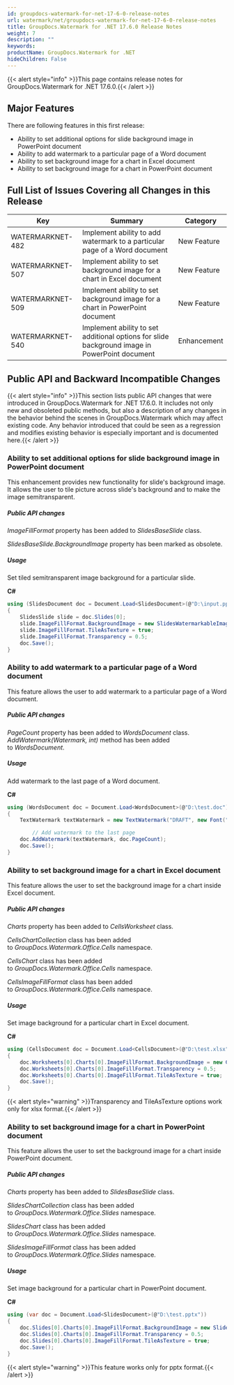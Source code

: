 ```yaml
---
id: groupdocs-watermark-for-net-17-6-0-release-notes
url: watermark/net/groupdocs-watermark-for-net-17-6-0-release-notes
title: GroupDocs.Watermark for .NET 17.6.0 Release Notes
weight: 7
description: ""
keywords: 
productName: GroupDocs.Watermark for .NET
hideChildren: False
---
```

{{< alert style="info" >}}This page contains release notes for GroupDocs.Watermark for .NET 17.6.0.{{< /alert >}}

## Major Features

There are following features in this first release:

*   Ability to set additional options for slide background image in PowerPoint document
*   Ability to add watermark to a particular page of a Word document
*   Ability to set background image for a chart in Excel document
*   Ability to set background image for a chart in PowerPoint document

## Full List of Issues Covering all Changes in this Release

| Key | Summary | Category |
| --- | --- | --- |
| WATERMARKNET-482 | Implement ability to add watermark to a particular page of a Word document | New Feature |
| WATERMARKNET-507 | Implement ability to set background image for a chart in Excel document | New Feature |
| WATERMARKNET-509 | Implement ability to set background image for a chart in PowerPoint document | New Feature |
| WATERMARKNET-540 | Implement ability to set additional options for slide background image in PowerPoint document | Enhancement |

## Public API and Backward Incompatible Changes

{{< alert style="info" >}}This section lists public API changes that were introduced in GroupDocs.Watermark for .NET 17.6.0. It includes not only new and obsoleted public methods, but also a description of any changes in the behavior behind the scenes in GroupDocs.Watermark which may affect existing code. Any behavior introduced that could be seen as a regression and modifies existing behavior is especially important and is documented here.{{< /alert >}}

### Ability to set additional options for slide background image in PowerPoint document

This enhancement provides new functionality for slide's background image. It allows the user to tile picture across slide's background and to make the image semitransparent.

##### Public API changes

*ImageFillFormat* property has been added to *SlidesBaseSlide* class.

*SlidesBaseSlide.BackgroundImage* property has been marked as obsolete.

##### Usage

Set tiled semitransparent image background for a particular slide.

**C#**

```csharp
using (SlidesDocument doc = Document.Load<SlidesDocument>(@"D:\input.pptx"))
{
	SlidesSlide slide = doc.Slides[0];
	slide.ImageFillFormat.BackgroundImage = new SlidesWatermarkableImage(File.ReadAllBytes(@"D:\background.png"));
	slide.ImageFillFormat.TileAsTexture = true;
	slide.ImageFillFormat.Transparency = 0.5;
	doc.Save();
}
```

### Ability to add watermark to a particular page of a Word document

This feature allows the user to add watermark to a particular page of a Word document.

##### Public API changes

*PageCount* property has been added to *WordsDocument* class.  
*AddWatermark(Watermark, int)* method has been added to *WordsDocument*.

##### Usage

Add watermark to the last page of a Word document.

**C#**

```csharp
using (WordsDocument doc = Document.Load<WordsDocument>(@"D:\test.doc"))
{
	TextWatermark textWatermark = new TextWatermark("DRAFT", new Font("Arial", 42));

        // Add watermark to the last page
	doc.AddWatermark(textWatermark, doc.PageCount);
	doc.Save();
}
```

### Ability to set background image for a chart in Excel document

This feature allows the user to set the background image for a chart inside Excel document.

##### Public API changes

*Charts* property has been added to *CellsWorksheet* class.

*CellsChartCollection* class has been added to *GroupDocs.Watermark.Office.Cells* namespace.

*CellsChart* class has been added to *GroupDocs.Watermark.Office.Cells* namespace.

*CellsImageFillFormat* class has been added to *GroupDocs.Watermark.Office.Cells* namespace.

##### Usage

Set image background for a particular chart in Excel document.

**C#**

```csharp
using (CellsDocument doc = Document.Load<CellsDocument>(@"D:\test.xlsx"))
{
	doc.Worksheets[0].Charts[0].ImageFillFormat.BackgroundImage = new CellsWatermarkableImage(File.ReadAllBytes(@"D:\test.png"));
	doc.Worksheets[0].Charts[0].ImageFillFormat.Transparency = 0.5;
	doc.Worksheets[0].Charts[0].ImageFillFormat.TileAsTexture = true;
	doc.Save();
}
```

{{< alert style="warning" >}}Transparency and TileAsTexture options work only for xlsx format.{{< /alert >}}

### Ability to set background image for a chart in PowerPoint document

This feature allows the user to set the background image for a chart inside PowerPoint document.

##### Public API changes

*Charts* property has been added to *SlidesBaseSlide* class.

*SlidesChartCollection* class has been added to *GroupDocs.Watermark.Office.Slides* namespace.

*SlidesChart* class has been added to *GroupDocs.Watermark.Office.Slides* namespace.

*SlidesImageFillFormat* class has been added to *GroupDocs.Watermark.Office.Slides* namespace.

##### Usage

Set image background for a particular chart in PowerPoint document.

  

**C#**

```csharp
using (var doc = Document.Load<SlidesDocument>(@"D:\test.pptx"))
{
	doc.Slides[0].Charts[0].ImageFillFormat.BackgroundImage = new SlidesWatermarkableImage(File.ReadAllBytes(@"D:\test.png"));
	doc.Slides[0].Charts[0].ImageFillFormat.Transparency = 0.5;
	doc.Slides[0].Charts[0].ImageFillFormat.TileAsTexture = true;
	doc.Save();
}
```

{{< alert style="warning" >}}This feature works only for pptx format.{{< /alert >}}

